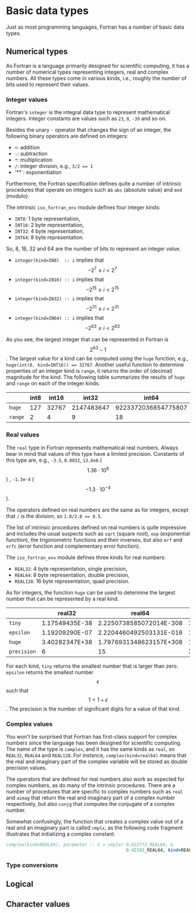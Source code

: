 # Basic data types

Just as most programming languages, Fortran has a number of basic data types.


## Numerical types

As Fortran is a language primarily designed for scientific computing, it has a number
of numerical types representing integers, real and complex numbers.  All these types
come in various kinds, i.e., roughly the number of bits used to represent their values.


### Integer values

Fortran's `integer` is the integral data type to represent mathematical integers.
Integer constants are values such as `23`, `0`, `-39` and so on.

Besides the unary `-` operator that changes the sign of an integer, the following
binary operators are defined on integers:

  * `+`: addition
  * `-`: subtraction
  * `*`: multiplication
  * `/`: integer division, e.g., `3/2 == 1`
  * '**`: exponentiation

Furthermore, the Fortran specification defines quite a number of intrinsic procedures
that  operate on integers such as `abs` (absolute value) and `mod` (modulo).

The intrinsic `iso_fortran_env` module defines four integer kinds:

  * `INT8`: 1 byte representation,
  * `INT16`: 2 byte representation,
  * `INT32`: 4 byte representation,
  * `INT64`: 8 byte representation.

So, 8, 16, 32 and 64 are the number of bits to represent an integer value.

  * `integer(kind=IN8)  :: i` implies that $$-2^7  \le i < 2^7$$
  * `integer(kind=IN16) :: i` implies that $$-2^15 \le i < 2^15$$
  * `integer(kind=IN32) :: i` implies that $$-2^31 \le i < 2^31$$
  * `integer(kind=IN64) :: i` implies that $$-2^63 \le i < 2^63$$

As you see, the largest integer that can be represented in Fortran is $$2^63 - 1$$.
The largest value for a kind can be computed using the `huge` function, e.g.,
`huge(int(0, kind=INT16)) == 32767`.  Another useful function to determine properties
of an integer kind is `range`, it returns the order of (decimal) magnitude for the kind.
The following table summarizes the results of `huge` and `range` on each of the
integer kinds.

|         | int8    | int16   | int32      | int64               |
|---------|---------|---------|------------|---------------------|
| `huge`  | 127     | 32767   | 2147483647 | 9223372036854775807 |
| `range` |   2     |     4   |          9 |                  18 |

### Real values

The `real` type in Fortran represents mathematical real numbers.  Always bear in mind
that values of this type have a limited precision.  Constants of this type are, e.g.,
`-3.5`, `0.0032`, `13.6e6` ($$1.36 \cdot 10^6$$) , `-1.3e-4` ($$-1.3 \cdot 10^{-4}$$).

The operators defined on real numbers are the same as for integers, except that `/` is
the division, so `1.0/2.0 == 0.5`.

The list of intrinsic procedures defined on real numbers is quite impressive and
includes the usual suspects such as `sqrt` (square root), `exp` (exponential
function), the trigonometric functions and their inverses, but also `erf` and
`erfc` (error function and complementary error function).

The `iso_fortran_env` module defines three kinds for real numbers:

  * `REAL32`: 4 byte representation, single precision,
  * `REAL64`: 8 byte representation, double precision,
  * `REAL128`: 16 byte representation, quad precision.

As for integers, the function `huge` can be used to determine the largest number that
can be represented by a real kind.

|             | real32         | real64                  | real128                                     |
|-------------|----------------|-------------------------|---------------------------------------------|
| `tiny`      | 1.17549435E-38 | 2.2250738585072014E-308 | 3.36210314311209350626267781732175260E-4932 |
| `epsilon`   | 1.19209290E-07 | 2.2204460492503131E-016 | 1.92592994438723585305597794258492732E-0034 |
| `huge`      | 3.40282347E+38 | 1.7976931348623157E+308 | 1.18973149535723176508575932662800702E+4932 |
| `precision` | 6              | 15                      | 33                                          |

For each kind, `tiny` returns the smallest number that is larger than zero. `epsilon`
returns the smallest number $$\epsilon$$ such that $$1 < 1 + \epsilon$$.  The
precision is the number of significant digits for a value of that kind.


### Complex values

You won't be surprised that Fortran has first-class support for complex numbers since
the language has been designed for scientific computing.  The name of the type is
`complex`, and it has the same kinds as `real`, so `REAL32`, `REAL64` and `REAL128`.
For instance, `complex(kind=real64)` means that the real and imaginary part of the
complex variable will be stored as double precision values.

The operators that are defined for real numbers also work as expected for complex
numbers, as do many of the intrinsic procedures.  There are a number of procedures
that are specific to complex numbers such as `real` and `aimag` that return the
real and imaginary part of a complex number respectively, but also `conjg` that
computes the conjugate of a complex number.

Somewhat confusingly, the function that creates a complex value out of a real and an
imaginary part is called `cmplx`, as the following code fragment illustrates that
initializing a complex constant.

~~~~fortran
complex(kind=REAL64), parameter :: C = cmplx(-0.622772_REAL64, &
                                              0.42193_REAL64, kind=REAL64)
~~~~


### Type conversions


## Logical

## Character values
